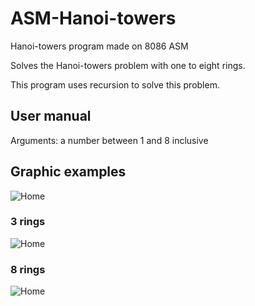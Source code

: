 # ASM-Hanoi-towers

Hanoi-towers program made on 8086 ASM

Solves the Hanoi-towers problem with one to eight rings.

This program uses recursion to solve this problem.

## User manual

Arguments: a number between 1 and 8 inclusive

## Graphic examples
![Home](https://i.imgur.com/agWkn4b.jpg)
### 3 rings
![Home](https://i.imgur.com/3Zo0N07.gif)
### 8 rings
![Home](https://i.imgur.com/4elLXvj.gif)

